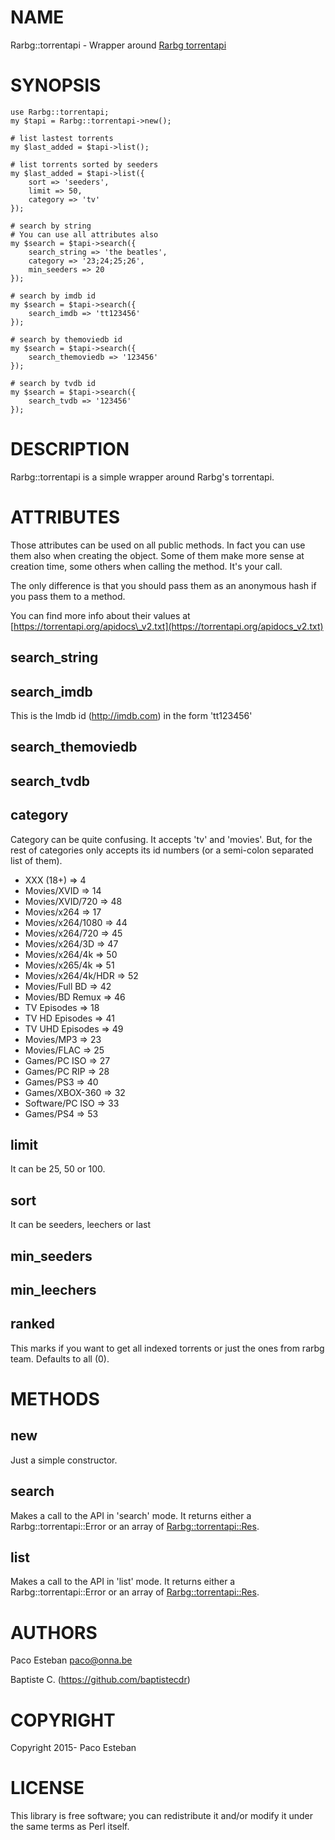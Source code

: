# NAME

Rarbg::torrentapi - Wrapper around [Rarbg torrentapi](https://torrentapi.org/apidocs_v2.txt)

# SYNOPSIS

    use Rarbg::torrentapi;
    my $tapi = Rarbg::torrentapi->new();
    
    # list lastest torrents
    my $last_added = $tapi->list();
    
    # list torrents sorted by seeders
    my $last_added = $tapi->list({
        sort => 'seeders',
        limit => 50,
        category => 'tv'
    });

    # search by string
    # You can use all attributes also
    my $search = $tapi->search({
        search_string => 'the beatles',
        category => '23;24;25;26',
        min_seeders => 20
    });

    # search by imdb id
    my $search = $tapi->search({
        search_imdb => 'tt123456'
    });

    # search by themoviedb id
    my $search = $tapi->search({
        search_themoviedb => '123456'
    });

    # search by tvdb id
    my $search = $tapi->search({
        search_tvdb => '123456'
    });

# DESCRIPTION

Rarbg::torrentapi is a simple wrapper around Rarbg's torrentapi.

# ATTRIBUTES

Those attributes can be used on all public methods. In fact you can use them also when creating the object. Some of them make more sense at creation time, some others when calling the method. It's your call.

The only difference is that you should pass them as an anonymous hash if you pass them to a method.

You can find more info about their values at [https://torrentapi.org/apidocs\_v2.txt](https://torrentapi.org/apidocs_v2.txt)

## search\_string

## search\_imdb

This is the Imdb id (http://imdb.com) in the form 'tt123456'

## search\_themoviedb

## search\_tvdb

## category

Category can be quite confusing.
It accepts 'tv' and 'movies'. But, for the rest of categories only accepts its id numbers (or a semi-colon separated list of them).

* XXX (18+) => 4
* Movies/XVID => 14
* Movies/XVID/720 => 48
* Movies/x264 => 17
* Movies/x264/1080 => 44
* Movies/x264/720 => 45
* Movies/x264/3D => 47
* Movies/x264/4k => 50
* Movies/x265/4k => 51
* Movies/x264/4k/HDR => 52
* Movies/Full BD => 42
* Movies/BD Remux => 46
* TV Episodes => 18
* TV HD Episodes => 41
* TV UHD Episodes => 49
* Movies/MP3 => 23
* Movies/FLAC => 25
* Games/PC ISO => 27
* Games/PC RIP => 28
* Games/PS3 => 40
* Games/XBOX-360 => 32
* Software/PC ISO => 33
* Games/PS4 => 53

## limit

It can be 25, 50 or 100.

## sort

It can be seeders, leechers or last

## min\_seeders

## min\_leechers

## ranked

This marks if you want to get all indexed torrents or just the ones from rarbg team.
Defaults to all (0).

# METHODS

## new

Just a simple constructor.

## search

Makes a call to the API in 'search' mode. It returns either a Rarbg::torrentapi::Error or an array of [Rarbg::torrentapi::Res](https://metacpan.org/pod/Rarbg::torrentapi::Res).

## list

Makes a call to the API in 'list' mode. It returns either a Rarbg::torrentapi::Error or an array of [Rarbg::torrentapi::Res](https://metacpan.org/pod/Rarbg::torrentapi::Res).

# AUTHORS

Paco Esteban <paco@onna.be>

Baptiste C. (https://github.com/baptistecdr)

# COPYRIGHT

Copyright 2015- Paco Esteban

# LICENSE

This library is free software; you can redistribute it and/or modify
it under the same terms as Perl itself.
